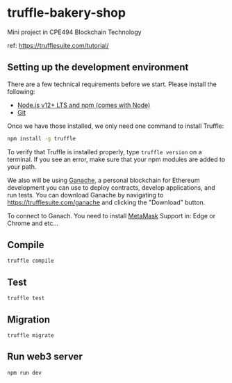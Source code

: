 # truffle-bakery-shop
 Mini project in CPE494 Blockchain Technology

ref: https://trufflesuite.com/tutorial/

## Setting up the development environment
There are a few technical requirements before we start. Please install the following:
- [Node.js v12+ LTS and npm (comes with Node)](https://nodejs.org/en/)
- [Git](https://git-scm.com/)

Once we have those installed, we only need one command to install Truffle:
```bash
npm install -g truffle
```
To verify that Truffle is installed properly, type `truffle version` on a terminal. If you see an error, make sure that your npm modules are added to your path.

We also will be using [Ganache](https://trufflesuite.com/ganache/), a personal blockchain for Ethereum development you can use to deploy contracts, develop applications, and run tests. You can download Ganache by navigating to https://trufflesuite.com/ganache and clicking the "Download" button.

To connect to Ganach. You need to install [MetaMask](https://metamask.io/) Support in: Edge or Chrome and etc...

## Compile
```
truffle compile
```
## Test
```
truffle test
```
## Migration
```
truffle migrate
```
## Run web3 server
```
npm run dev
```
